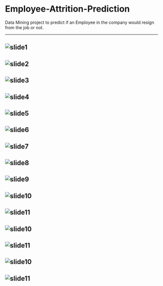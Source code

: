 # Employee-Attrition-Prediction
Data Mining project to predict if an Employee in the company would resign from the job or not.

-----------------------------------------------------------------------------------------------
![slide1](https://github.com/Priya-SB/Employee-Attrition-Prediction/blob/master/Readme%20images/Screenshot%20(85).png)
-----------------------------------------------------------------------------------------------
![slide2](https://github.com/Priya-SB/Employee-Attrition-Prediction/blob/master/Readme%20images/Screenshot%20(86).png)
-----------------------------------------------------------------------------------------------
![slide3](https://github.com/Priya-SB/Employee-Attrition-Prediction/blob/master/Readme%20images/Screenshot%20(87).png)
-----------------------------------------------------------------------------------------------
![slide4](https://github.com/Priya-SB/Employee-Attrition-Prediction/blob/master/Readme%20images/Screenshot%20(88).png)
-----------------------------------------------------------------------------------------------
![slide5](https://github.com/Priya-SB/Employee-Attrition-Prediction/blob/master/Readme%20images/Screenshot%20(89).png)
-----------------------------------------------------------------------------------------------
![slide6](https://github.com/Priya-SB/Employee-Attrition-Prediction/blob/master/Readme%20images/Screenshot%20(90).png)
-----------------------------------------------------------------------------------------------
![slide7](https://github.com/Priya-SB/Employee-Attrition-Prediction/blob/master/Readme%20images/Screenshot%20(91).png)
-----------------------------------------------------------------------------------------------
![slide8](https://github.com/Priya-SB/Employee-Attrition-Prediction/blob/master/Readme%20images/Screenshot%20(92).png)
-----------------------------------------------------------------------------------------------
![slide9](https://github.com/Priya-SB/Employee-Attrition-Prediction/blob/master/Readme%20images/Screenshot%20(93).png)
-----------------------------------------------------------------------------------------------
![slide10](https://github.com/Priya-SB/Employee-Attrition-Prediction/blob/master/Readme%20images/Screenshot%20(94).png)
-----------------------------------------------------------------------------------------------
![slide11](https://github.com/Priya-SB/Employee-Attrition-Prediction/blob/master/Readme%20images/Screenshot%20(95).png)
-----------------------------------------------------------------------------------------------
![slide10](https://github.com/Priya-SB/Employee-Attrition-Prediction/blob/master/Readme%20images/Screenshot%20(96).png)
-----------------------------------------------------------------------------------------------
![slide11](https://github.com/Priya-SB/Employee-Attrition-Prediction/blob/master/Readme%20images/Screenshot%20(97).png)
-----------------------------------------------------------------------------------------------
![slide10](https://github.com/Priya-SB/Employee-Attrition-Prediction/blob/master/Readme%20images/Screenshot%20(98).png)
-----------------------------------------------------------------------------------------------
![slide11](https://github.com/Priya-SB/Employee-Attrition-Prediction/blob/master/Readme%20images/Screenshot%20(99).png)
-----------------------------------------------------------------------------------------------
